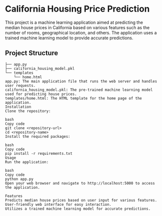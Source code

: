 # California Housing Price Prediction

This project is a machine learning application aimed at predicting the median house prices in California based on various features such as the number of rooms, geographical location, and others. The application uses a trained machine learning model to provide accurate predictions.

## Project Structure

```plaintext
├── app.py
├── california_housing_model.pkl
└── templates
    └── home.html
app.py: The main application file that runs the web server and handles user requests.
california_housing_model.pkl: The pre-trained machine learning model used for predicting house prices.
templates/home.html: The HTML template for the home page of the application.
Installation
Clone the repository:

bash
Copy code
git clone <repository-url>
cd <repository-name>
Install the required packages:

bash
Copy code
pip install -r requirements.txt
Usage
Run the application:

bash
Copy code
python app.py
Open your web browser and navigate to http://localhost:5000 to access the application.

Features
Predicts median house prices based on user input for various features.
User-friendly web interface for easy interaction.
Utilizes a trained machine learning model for accurate predictions.
